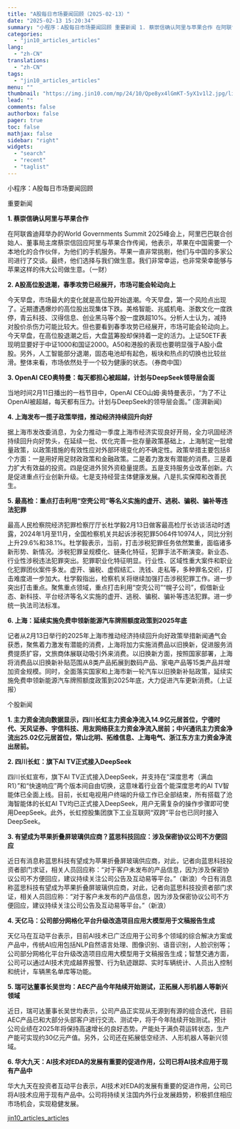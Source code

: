 ```yaml
---
title: "A股每日市场要闻回顾（2025-02-13）"
date: "2025-02-13 15:20:34"
summary: "小程序：A股每日市场要闻回顾 重要新闻 1. 蔡崇信确认阿里与苹果合作 在阿联酋迪拜举办的World..."
categories:
  - "jin10_articles_articles"
lang:
  - "zh-CN"
translations:
  - "zh-CN"
tags:
  - "jin10_articles_articles"
menu: ""
thumbnail: "https://img.jin10.com/mp/24/10/Qpe8yx4lGmKT-5yX1v1l2.jpg/lite"
lead: ""
comments: false
authorbox: false
pager: true
toc: false
mathjax: false
sidebar: "right"
widgets:
  - "search"
  - "recent"
  - "taglist"
---
```


小程序：A股每日市场要闻回顾

重要新闻

**1. 蔡崇信确认阿里与苹果合作**

在阿联酋迪拜举办的World Governments Summit 2025峰会上，阿里巴巴联合创始人、董事局主席蔡崇信回应阿里与苹果合作传闻，他表示，苹果在中国需要一个本地化的合作伙伴，为他们的手机服务。苹果一直非常挑剔，他们与中国的多家公司进行了交谈。最终，他们选择与我们做生意。我们非常幸运，也非常荣幸能够与苹果这样的伟大公司做生意。（一财）

**2. A股高位股退潮，春季攻势已经展开，市场可能会轮动向上**

今天早盘，市场最大的变化就是高位股开始退潮。今天早盘，第一个风险点出现了。近期遭遇爆炒的高位股出现集体下跌。美格智能、兆威机电、浙数文化一度跌停，青云科技、汉得信息、创业黑马等个股一度跌超10%。分析人士认为，减持对股价杀伤力可能比较大。但也要看到春季攻势已经展开，市场可能会轮动向上。今天早盘，在高位股退潮之后，大盘蓝筹股却保持着一定的活力。上证50ETF表现明显要好于中证1000和国证2000。A50和港股的表现也要明显强于A股小盘股。另外，人工智能部分退潮，固态电池却有起色，板块和热点的切换也比较丝滑。整体来看，市场依然处于一个较为健康的状态。（券商中国）

**3. OpenAI CEO奥特曼：每天都担心被超越，计划与DeepSeek领导层会面**

当地时间2月11日播出的一档节目中，OpenAI CEO山姆·奥特曼表示，“为了不让OpenAI被超越，每天都有压力。计划与DeepSeek的领导层会面。” (澎湃新闻)

**4. 上海发布一揽子政策举措，推动经济持续回升向好**

据上海市发改委消息，为全力推动一季度上海市经济实现良好开局，全力巩固经济持续回升向好势头，在延续一批、优化完善一批存量政策基础上，上海制定一批增量政策，以政策措施的有效性应对外部环境变化的不确定性。政策举措主要包括8个方面：一是用好用足财政政策和金融政策。二是着力激发有潜能的消费。三是着力扩大有效益的投资。四是促进外贸外资稳量提质。五是支持服务业改革创新。六是促进重点行业创新升级。七是支持经营主体健康发展。八是扎实保障和改善民生。

**5. 最高检：重点打击利用“空壳公司”等名义实施的虚开、逃税、骗税、骗补等违法犯罪**

最高人民检察院经济犯罪检察厅厅长杜学毅2月13日做客最高检厅长访谈活动时透露，2024年1月至11月，全国检察机关共起诉涉税犯罪5064件10974人，同比分别上升29.6%和38.1%。杜学毅表示，当前，打击涉税犯罪任务依然繁重，面临诸多新形势、新情况。涉税犯罪呈规模化、链条化特征，犯罪手法不断演变。新业态、行业性涉税违法犯罪突出。犯罪职业化特征明显。行业性、区域性重大案件和职业化犯罪团伙案件多发。虚开、骗税、虚假结汇、洗钱、走私等，多种罪名交织，打击难度进一步加大。杜学毅指出，检察机关将继续加强打击涉税犯罪工作。进一步突出打击重点。聚焦重点领域，重点打击利用“空壳公司”“幌子公司”，假借新业态、新科技、平台经济等名义实施的虚开、逃税、骗税、骗补等违法犯罪。进一步统一执法司法标准。

**6. 上海：延续实施免费申领新能源汽车牌照额度政策到2025年底**

记者从2月13日举行的2025年上海市推动经济持续回升向好政策举措新闻通气会获悉，聚焦着力激发有潜能的消费，上海将加力实施消费品以旧换新，促进服务消费提质扩容，文旅商体展联动吸引外来消费。以旧换新方面，按照国家部署，上海将消费品以旧换新补贴范围从8类产品拓展到数码产品、家电产品等15类产品并增加资金规模。同时，全面落实国家和上海市新一轮汽车以旧换新补贴政策，延续实施免费申领新能源汽车牌照额度政策到2025年底，大力促进汽车更新消费。（上证报）

个股新闻

**1. 主力资金流向数据显示，四川长虹主力资金净流入14.9亿元居首位，宁德时代、天风证券、宇信科技、用友网络获主力资金净流入居前；中兴通讯主力资金净流出25.02亿元居首位，常山北明、拓维信息、上海电气、浙江东方主力资金净流出居前。**

**2. 四川长虹：旗下AI TV正式接入DeepSeek**

四川长虹宣布，旗下AI TV正式接入DeepSeek，并支持在“深度思考（满血R1）”和“快速响应”两个版本间自由切换，这意味着行业首个能深度思考的AI TV智能体已全面上线。目前，长虹电视用户终端的升级工作已全部结束，所有搭载了沧海智能体的长虹AI TV均已正式接入DeepSeek，用户无需复杂的操作步骤即可使用DeepSeek。此外，长虹控股集团旗下工业互联网“双跨”平台也已同时接入DeepSeek。

**3. 有望成为苹果折叠屏玻璃供应商？蓝思科技回应：涉及保密协议公司不方便回应**

近日有消息称蓝思科技有望成为苹果折叠屏玻璃供应商，对此，记者向蓝思科技投资者部门求证，相关人员回应称：“对于客户未发布的产品信息，因为涉及保密协议公司不方便回应，建议持续关注公司公告及互动易等平台。”（新浪）今日有消息称蓝思科技有望成为苹果折叠屏玻璃供应商，对此，记者向蓝思科技投资者部门求证，相关人员回应称：“对于客户未发布的产品信息，因为涉及保密协议公司不方便回应，建议持续关注公司公告及互动易等平台。”（新浪）

**4. 天亿马：公司部分网格化平台升级改造项目应用大模型用于文稿报告生成**

天亿马在互动平台表示，目前AI技术已广泛应用于公司多个领域的综合解决方案或产品中，传统AI应用包括NLP自然语言处理、图像识别、语音识别，人脸识别等；公司部分网格化平台升级改造项目应用大模型用于文稿报告生成；智慧交通方面，公司可以通过AI技术完成越界报警、行为轨迹跟踪、实时车辆统计、人员出入控制和统计，车辆黑名单库等功能。

**5. 瑞可达董事长吴世均：AEC产品今年陆续开始测试，正拓展人形机器人等新兴领域**

近日，瑞可达董事长吴世均表示，公司产品正实现从无源到有源的组合迭代，目前AEC产品已和大部分头部客户进行交流、测试中，将于今年陆续开始测试。预计公司业绩在2025年将保持高速增长的良好态势。产能处于满负荷运转状态，生产产能可实现约30亿元产值。另外，公司还在拓展低空经济、人形机器人等新兴领域。

**6. 华大九天：AI技术对EDA的发展有重要的促进作用，公司已将AI技术应用于现有产品中**

华大九天在投资者互动平台表示，AI技术对EDA的发展有重要的促进作用，公司已将AI技术应用于现有产品中。公司将持续关注国内外行业发展趋势，积极抓住相应市场机会，实现稳健发展。

[jin10_articles_articles](https://xnews.jin10.com/details/163051)
